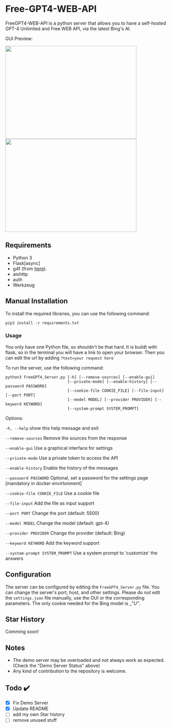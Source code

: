 # Free-GPT4-WEB-API

FreeGPT4-WEB-API is a python server that allows you to have a self-hosted GPT-4 Unlimited and Free WEB API, via the latest Bing's AI.

GUI Preview:

<img src="./img/login.png" width="408" height="290" />
<img src="./img/settings.png" width="408" height="290" />

## Requirements

- Python 3
- Flask[async]
- g4f (from [here](https://github.com/xtekky/gpt4free)).
- aiohttp
- auth
- Werkzeug
## Manual Installation
To install the required libraries, you can use the following command:

`pip3 install -r requirements.txt`

### Usage

You only have one Python file, so shouldn't be that hard.
It is buildt with flask, so in the terminal you will have a link to open your browser. Then you can edit the url by adding ```?text=your request here```

To run the server, use the following command:

```shell
python3 FreeGPT4_Server.py [-h] [--remove-sources] [--enable-gui] 
                           [--private-mode] [--enable-history] [--password PASSWORD] 
                           [--cookie-file COOKIE_FILE] [--file-input] [--port PORT] 
                           [--model MODEL] [--provider PROVIDER] [--keyword KEYWORD] 
                           [--system-prompt SYSTEM_PROMPT]
```


Options:

  `-h, --help`            show this help message and exit
  
  `--remove-sources`      Remove the sources from the response
  
  `--enable-gui`          Use a graphical interface for settings
  
  `--private-mode`        Use a private token to access the API
  
  `--enable-history`      Enable the history of the messages
  
  `--password PASSWORD`   Optional, set a password for the settings page [mandatory in docker envirtonment]
  
  `--cookie-file COOKIE_FILE`
                        Use a cookie file
  
  `--file-input`          Add the file as input support
  
  `--port PORT`           Change the port (default: 5500)
  
  `--model MODEL`         Change the model (default: gpt-4)
  
  `--provider PROVIDER`   Change the provider (default: Bing)
  
  `--keyword KEYWORD`     Add the keyword support
  
  `--system-prompt SYSTEM_PROMPT`
                        Use a system prompt to 'customize' the answers



## Configuration

The server can be configured by editing the `FreeGPT4_Server.py` file. You can change the server's port, host, and other settings. Please do _not_ edit the `settings.json` file manually, use the GUI or the corresponding parameters. The only cookie needed for the Bing model is _"_U"_.

## Star History

Comming soon!

## Notes

- The demo server may be overloaded and not always work as expected. (Check the "Demo Server Status" above)
- Any kind of contribution to the repository is welcome.

## Todo ✔️
- [x] Fix Demo Server
- [x] Update README
- [ ] add my own Star history
- [ ] remove unused stuff
